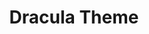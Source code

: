 ---
codehost: https://github.com/https://github.com/dracula/dracula-theme
logohandle: draculatheme
sort: draculatheme
title: Dracula Theme
website: https://draculatheme.com/
---